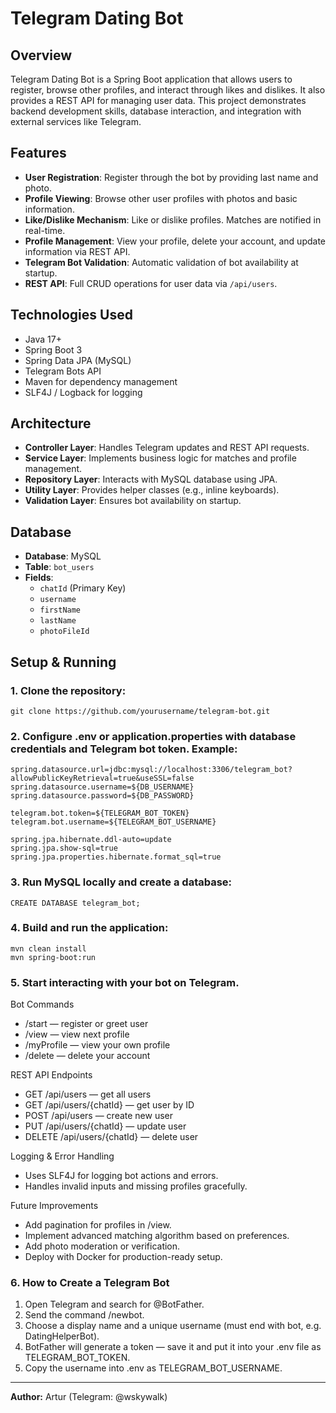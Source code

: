 # Telegram Dating Bot

## Overview
Telegram Dating Bot is a Spring Boot application that allows users to register, browse other profiles, and interact through likes and dislikes. It also provides a REST API for managing user data. This project demonstrates backend development skills, database interaction, and integration with external services like Telegram.

## Features
- **User Registration**: Register through the bot by providing last name and photo.  
- **Profile Viewing**: Browse other user profiles with photos and basic information.  
- **Like/Dislike Mechanism**: Like or dislike profiles. Matches are notified in real-time.  
- **Profile Management**: View your profile, delete your account, and update information via REST API.  
- **Telegram Bot Validation**: Automatic validation of bot availability at startup.  
- **REST API**: Full CRUD operations for user data via `/api/users`.

## Technologies Used
- Java 17+  
- Spring Boot 3  
- Spring Data JPA (MySQL)  
- Telegram Bots API  
- Maven for dependency management  
- SLF4J / Logback for logging

## Architecture
- **Controller Layer**: Handles Telegram updates and REST API requests.  
- **Service Layer**: Implements business logic for matches and profile management.  
- **Repository Layer**: Interacts with MySQL database using JPA.  
- **Utility Layer**: Provides helper classes (e.g., inline keyboards).  
- **Validation Layer**: Ensures bot availability on startup.

## Database
- **Database**: MySQL  
- **Table**: `bot_users`  
- **Fields**:  
  - `chatId` (Primary Key)  
  - `username`  
  - `firstName`  
  - `lastName`  
  - `photoFileId`

## Setup & Running
### 1. Clone the repository:
```
git clone https://github.com/yourusername/telegram-bot.git
```

### 2. Configure .env or application.properties with database credentials and Telegram bot token. Example:
```
spring.datasource.url=jdbc:mysql://localhost:3306/telegram_bot?allowPublicKeyRetrieval=true&useSSL=false
spring.datasource.username=${DB_USERNAME}
spring.datasource.password=${DB_PASSWORD}

telegram.bot.token=${TELEGRAM_BOT_TOKEN}
telegram.bot.username=${TELEGRAM_BOT_USERNAME}

spring.jpa.hibernate.ddl-auto=update
spring.jpa.show-sql=true
spring.jpa.properties.hibernate.format_sql=true
```
### 3.	Run MySQL locally and create a database:
```
CREATE DATABASE telegram_bot;
```
### 4.	Build and run the application:
```
mvn clean install
mvn spring-boot:run
```
### 5.	Start interacting with your bot on Telegram.
Bot Commands
- /start — register or greet user
- /view — view next profile
- /myProfile — view your own profile
- /delete — delete your account

REST API Endpoints
- GET /api/users — get all users
- GET /api/users/{chatId} — get user by ID
- POST /api/users — create new user
- PUT /api/users/{chatId} — update user
- DELETE /api/users/{chatId} — delete user

Logging & Error Handling
- Uses SLF4J for logging bot actions and errors.
- Handles invalid inputs and missing profiles gracefully.

Future Improvements
- Add pagination for profiles in /view.
- Implement advanced matching algorithm based on preferences.
- Add photo moderation or verification.
- Deploy with Docker for production-ready setup.

### 6. How to Create a Telegram Bot
1. Open Telegram and search for @BotFather.
2. Send the command /newbot.
3. Choose a display name and a unique username (must end with bot, e.g. DatingHelperBot).
4. BotFather will generate a token — save it and put it into your .env file as TELEGRAM_BOT_TOKEN.
5. Copy the username into .env as TELEGRAM_BOT_USERNAME.

---

**Author:** Artur (Telegram: @wskywalk)

